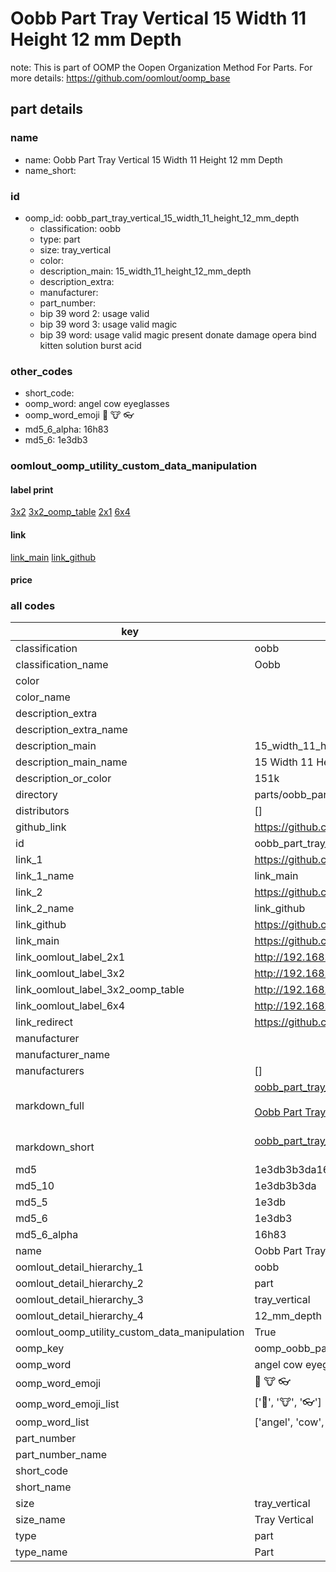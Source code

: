 # Oobb Part Tray Vertical 15 Width 11 Height 12 mm Depth  

note: This is part of OOMP the Oopen Organization Method For Parts. For more details: https://github.com/oomlout/oomp_base

##  part details
  







### name
* name: Oobb Part Tray Vertical 15 Width 11 Height 12 mm Depth
* name_short: 
### id
* oomp_id: oobb_part_tray_vertical_15_width_11_height_12_mm_depth
  * classification: oobb
  * type: part
  * size: tray_vertical
  * color: 
  * description_main: 15_width_11_height_12_mm_depth
  * description_extra: 
  * manufacturer: 
  * part_number: 
  * bip 39 word 2: usage valid
  * bip 39 word 3: usage valid magic
  * bip 39 word: usage valid magic present donate damage opera bind kitten solution burst acid

### other_codes
* short_code: 
* oomp_word: angel cow eyeglasses
* oomp_word_emoji :angel: :cow: :eyeglasses:
* md5_6_alpha: 16h83
* md5_6: 1e3db3






### oomlout_oomp_utility_custom_data_manipulation
#### label print
[3x2](http://192.168.1.245:1112/?label=oomp%2016h83)
[3x2_oomp_table](http://192.168.1.108:1112/?label=oomp%2016h83)
[2x1](http://192.168.1.242:1112/?label=oomp%2016h83)
[6x4](http://192.168.1.55:1112/?label=oomp%2016h83)    

#### link

[link_main](https://github.com/oomlout/oomlout_oomp_version_1_messy/tree/main/parts/oobb_part_tray_vertical_15_width_11_height_12_mm_depth) [link_github](https://github.com/oomlout/oomlout_oomp_version_1_messy/tree/main/parts/oobb_part_tray_vertical_15_width_11_height_12_mm_depth)                             

#### price







### all codes 
| key | value |  
| --- | --- |  
| classification | oobb |  
| classification_name | Oobb |  
| color |  |  
| color_name |  |  
| description_extra |  |  
| description_extra_name |  |  
| description_main | 15_width_11_height_12_mm_depth |  
| description_main_name | 15 Width 11 Height 12 mm Depth |  
| description_or_color | 151k |  
| directory | parts/oobb_part_tray_vertical_15_width_11_height_12_mm_depth |  
| distributors | [] |  
| github_link | https://github.com/oomlout/oomlout_oomp_part_src/tree/main/parts/oobb_part_tray_vertical_15_width_11_height_12_mm_depth |  
| id | oobb_part_tray_vertical_15_width_11_height_12_mm_depth |  
| link_1 | https://github.com/oomlout/oomlout_oomp_version_1_messy/tree/main/parts/oobb_part_tray_vertical_15_width_11_height_12_mm_depth |  
| link_1_name | link_main |  
| link_2 | https://github.com/oomlout/oomlout_oomp_version_1_messy/tree/main/parts/oobb_part_tray_vertical_15_width_11_height_12_mm_depth |  
| link_2_name | link_github |  
| link_github | https://github.com/oomlout/oomlout_oomp_version_1_messy/tree/main/parts/oobb_part_tray_vertical_15_width_11_height_12_mm_depth |  
| link_main | https://github.com/oomlout/oomlout_oomp_version_1_messy/tree/main/parts/oobb_part_tray_vertical_15_width_11_height_12_mm_depth |  
| link_oomlout_label_2x1 | http://192.168.1.242:1112/?label=oomp%2016h83 |  
| link_oomlout_label_3x2 | http://192.168.1.245:1112/?label=oomp%2016h83 |  
| link_oomlout_label_3x2_oomp_table | http://192.168.1.108:1112/?label=oomp%2016h83 |  
| link_oomlout_label_6x4 | http://192.168.1.55:1112/?label=oomp%2016h83 |  
| link_redirect | https://github.com/oomlout/oomlout_oomp_version_1_messy/tree/main/parts/oobb_part_tray_vertical_15_width_11_height_12_mm_depth |  
| manufacturer |  |  
| manufacturer_name |  |  
| manufacturers | [] |  
| markdown_full | [oobb_part_tray_vertical_15_width_11_height_12_mm_depth](none)<br>[](none)<br>[Oobb Part Tray Vertical 15 Width 11 Height 12 Mm Depth](none)<br><br> |  
| markdown_short | [oobb_part_tray_vertical_15_width_11_height_12_mm_depth](none)<br><br> |  
| md5 | 1e3db3b3da165368dc208aa10bbc377c |  
| md5_10 | 1e3db3b3da |  
| md5_5 | 1e3db |  
| md5_6 | 1e3db3 |  
| md5_6_alpha | 16h83 |  
| name | Oobb Part Tray Vertical 15 Width 11 Height 12 mm Depth |  
| oomlout_detail_hierarchy_1 | oobb |  
| oomlout_detail_hierarchy_2 | part |  
| oomlout_detail_hierarchy_3 | tray_vertical |  
| oomlout_detail_hierarchy_4 | 12_mm_depth |  
| oomlout_oomp_utility_custom_data_manipulation | True |  
| oomp_key | oomp_oobb_part_tray_vertical_15_width_11_height_12_mm_depth |  
| oomp_word | angel cow eyeglasses |  
| oomp_word_emoji | :angel: :cow: :eyeglasses: |  
| oomp_word_emoji_list | [':angel:', ':cow:', ':eyeglasses:'] |  
| oomp_word_list | ['angel', 'cow', 'eyeglasses'] |  
| part_number |  |  
| part_number_name |  |  
| short_code |  |  
| short_name |  |  
| size | tray_vertical |  
| size_name | Tray Vertical |  
| type | part |  
| type_name | Part |  
